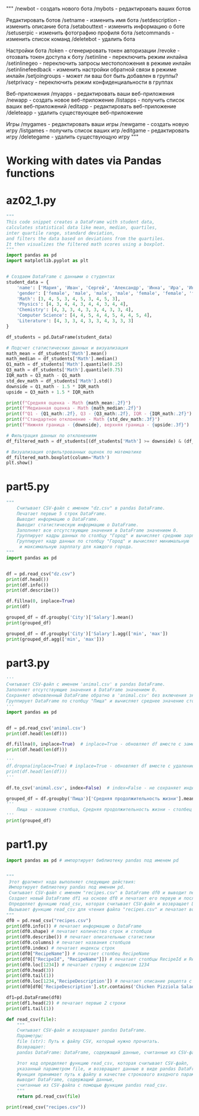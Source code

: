 """
/newbot - создать нового бота
/mybots - редактировать ваших ботов

Редактировать ботов
/setname - изменить имя бота
/setdescription - изменить описание бота
/setabouttext - изменить информацию о боте
/setuserpic - изменить фотографию профиля бота
/setcommands - изменить список команд
/deletebot - удалить бота

Настройки бота
/token - сгенерировать токен авторизации
/revoke - отозвать токен доступа к боту
/setinline - переключить режим инлайна
/setinlinegeo - переключить запросы местоположения в режиме инлайн
/setinlinefeedback - изменить настройки обратной связи в режиме инлайн
/setjoingroups - может ли ваш бот быть добавлен в группы?
/setprivacy - переключить режим конфиденциальности в группах

Веб-приложения
/myapps - редактировать ваши веб-приложения
/newapp - создать новое веб-приложение
/listapps - получить список ваших веб-приложений
/editapp - редактировать веб-приложение
/deleteapp - удалить существующее веб-приложение

Игры
/mygames - редактировать ваши игры
/newgame - создать новую игру
/listgames - получить список ваших игр
/editgame - редактировать игру
/deletegame - удалить существующую игру
"""

# Working with dates via Pandas functions
# az02_1.py
```python
"""
This code snippet creates a DataFrame with student data,
calculates statistical data like mean, median, quartiles,
inter quartile range, standard deviation,
and filters the data based on deviations from the quartiles.
It then visualizes the filtered math scores using a boxplot.
"""
import pandas as pd
import matplotlib.pyplot as plt


# Создаем DataFrame с данными о студентах
student_data = {
    'name': ['Мария', 'Иван', 'Сергей', 'Александр', 'Инна', 'Ира', 'Инна', 'Дмитрий', 'Елена', 'Николай'],
    'gender': ['female', 'male', 'male', 'male', 'female', 'female', 'female', 'male', 'female', 'male'],
    'Math': [3, 4, 5, 3, 4, 5, 3, 4, 5, 3],
    'Physics': [4, 3, 4, 4, 3, 4, 4, 3, 4, 4],
    'Chemistry': [4, 3, 3, 4, 3, 3, 4, 3, 3, 4],
    'Computer Science': [4, 4, 5, 4, 4, 5, 4, 4, 5, 4],
    'Literature': [4, 3, 3, 4, 3, 3, 4, 3, 3, 3]
}

df_students = pd.DataFrame(student_data)

# Подсчет статистических данных и визуализация
math_mean = df_students['Math'].mean()
math_median = df_students['Math'].median()
Q1_math = df_students['Math'].quantile(0.25)
Q3_math = df_students['Math'].quantile(0.75)
IQR_math = Q3_math - Q1_math
std_dev_math = df_students['Math'].std()
downside = Q1_math - 1.5 * IQR_math
upside = Q3_math + 1.5 * IQR_math

print(f"Средняя оценка - Math {math_mean:.2f}")
print(f"Медианная оценка - Math {math_median:.2f}")
print(f"Q1 - {Q1_math:.2f}, Q3 - {Q3_math:.2f}, IQR - {IQR_math:.2f}")
print(f"Стандартное отклонение - Math {std_dev_math:.3f}")
print(f"Нижняя граница - {downside}, верхняя граница - {upside:.3f}")

# Фильтрация данных по отклонениям
df_filtered_math = df_students[(df_students['Math'] >= downside) & (df_students['Math'] <= upside)]

# Визуализация отфильтрованных оценок по математике
df_filtered_math.boxplot(column='Math')
plt.show()
```
#
# part5.py
```python
"""
    Считывает CSV-файл с именем "dz.csv" в pandas DataFrame.
    Печатает первые 5 строк DataFrame.
    Выводит информацию о DataFrame.
    Выводит статистическую информацию о DataFrame.
    Заполняет все отсутствующие значения в DataFrame значением 0.
    Группирует кадры данных по столбцу "Город" и вычисляет среднюю зарплату для каждого города.
    Группирует кадр данных по столбцу "Город" и вычисляет минимальную
     и максимальную зарплату для каждого города.
"""
import pandas as pd


df = pd.read_csv("dz.csv")
print(df.head())
print(df.info())
print(df.describe())

df.fillna(0, inplace=True)
print(df)

grouped_df = df.groupby('City')['Salary'].mean()
print(grouped_df)

grouped_df = df.groupby('City')['Salary'].agg(['min', 'max'])
print(grouped_df.agg(['min', 'max']))

```
# part3.py
```python
'''
Считывает CSV-файл с именем 'animal.csv' в pandas DataFrame.
Заполняет отсутствующие значения в DataFrame значением 0.
Сохраняет обновленный DataFrame обратно в 'animal.csv' без включения значений индексов.
Группирует DataFrame по столбцу "Пища" и вычисляет среднее значение столбца "Средняя продолжительность жизни".
'''
import pandas as pd


df = pd.read_csv('animal.csv')
print(df.head(len(df)))

df.fillna(0, inplace=True)  # inplace=True - обновляет df вместе с заменой пропущенных значений
print(df.head(len(df)))

'''
df.dropna(inplace=True) # inplace=True - обновляет df вместе с удалением пропущенных значений
print(df.head(len(df)))
'''

df.to_csv('animal.csv', index=False)  # index=False - не сохраняет индексы

grouped_df = df.groupby('Пища')['Средняя продолжительность жизни'].mean()
'''
    Пища - название столбца, Средняя продолжительность жизни - столбец с средней продолжительностью жизни
'''
print(grouped_df)

```
# part1.py
```python
import pandas as pd # импортирует библиотеку pandas под именем pd


"""
 Этот фрагмент кода выполняет следующие действия:
 Импортирует библиотеку pandas под именем pd.
 Считывает CSV-файл с именем "recipes.csv" в DataFrame df0 и выводит первые 3 строки и последнюю строку из него.
 Создает новый DataFrame df1 на основе df0 и печатает его первую и последнюю строки.
 Определяет функцию read_csv, которая считывает CSV-файл и возвращает DataFrame.
 Вызывает функцию read_csv для чтения файла "recipes.csv" и печатает возвращаемый ею DataFrame.
"""
df0 = pd.read_csv("recipes.csv")
print(df0.info()) # печатает информацию о DataFrame
print(df0.shape) # печатает количество строк и столбцов
print(df0.describe()) # печатает описательные статистики
print(df0.columns) # печатает названия столбцов
print(df0.index) # печатает индексы строк
print(df0["RecipeName"]) # печатает столбец RecipeName
print(df0[["RecipeId", "RecipeName"]]) # печатает столбцы RecipeId и RecipeName
print(df0.loc[1234]) # печатает строку с индексом 1234
print(df0.head(3))
print(df0.tail(1))
print(df0.loc[1234,'RecipeDescription']) # печатает описание рецепта с индексом 1234
print(df0[df0['RecipeDescription'].str.contains('Chicken Pizziola Salad')],"\n") # печатает рецепты, содержащие "Chicken Pizziola Salad"

df1=pd.DataFrame(df0)
print(df1.head(2)) # печатает первые 2 строки
print(df1.tail(1))

def read_csv(file):
    """
    Считывает CSV-файл и возвращает pandas DataFrame.
    Параметры:
    file (str): Путь к файлу CSV, который нужно прочитать.
    Возвращает:
    pandas DataFrame: DataFrame, содержащий данные, считанные из CSV-файла.

    Этот код определяет функцию read_csv, которая считывает CSV-файл,
    указанный параметром file, и возвращает данные в виде pandas DataFrame.
    Функция принимает путь к файлу в качестве строкового входного параметра и
    выводит DataFrame, содержащий данные,
    считанные из CSV-файла с помощью функции pandas read_csv.
    """
    return pd.read_csv(file)

print(read_csv("recipes.csv"))
```
